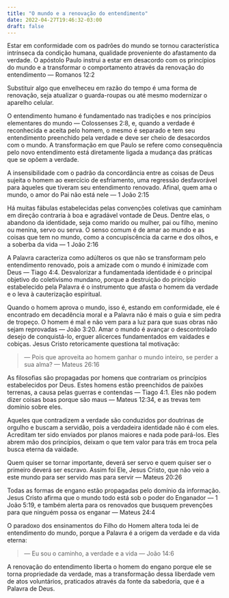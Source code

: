 ```yaml
---
title: "O mundo e a renovação do entendimento"
date: 2022-04-27T19:46:32-03:00
draft: false
---
```


Estar em conformidade com os padrões do mundo se tornou característica intrínseca da condição humana, qualidade proveniente do afastamento da verdade. O apóstolo Paulo instrui a estar em desacordo com os princípios do mundo e a transformar o comportamento através da renovação do entendimento — Romanos 12:2

Substituir algo que envelheceu em razão do tempo é uma forma de renovação, seja atualizar o guarda-roupas ou até mesmo modernizar o aparelho celular.

O entendimento humano é fundamentado nas tradições e nos princípios elementares do mundo — Colossenses 2:8, e, quando a verdade é reconhecida e aceita pelo homem, o mesmo é separado e tem seu entendimento preenchido pela verdade e deve ser cheio de desacordos com o mundo. A transformação em que Paulo se refere como consequência pelo novo entendimento está diretamente ligada a mudança das práticas que se opõem a verdade.

A insensibilidade com o padrão da concordância entre as coisas de Deus sujeita o homem ao exercício de esfriamento, uma regressão desfavorável para àqueles que tiveram seu entendimento renovado. Afinal, quem ama o mundo, o amor do Pai não está nele — 1 João 2:15

Há muitas fábulas estabelecidas pelas convenções coletivas que caminham em direção contraria à boa e agradável vontade de Deus. Dentre elas, o abandono da identidade, seja como marido ou mulher, pai ou filho, menino ou menina, servo ou serva. O senso comum é de amar ao mundo e as coisas que tem no mundo, como a concupiscência da carne e dos olhos, e a soberba da vida — 1 João 2:16

A Palavra caracteriza como adúlteros os que não se transformam pelo entendimento renovado, pois a amizade com o mundo é inimizade com Deus — Tiago 4:4. Desvalorizar a fundamentada identidade é o principal objetivo do coletivismo mundano, porque a destruição do princípio estabelecido pela Palavra é o instrumento que afasta o homem da verdade e o leva à cauterização espiritual.

Quando o homem aprova o mundo, isso é, estando em conformidade, ele é encontrado em decadência moral e a Palavra não é mais o guia e sim pedra de tropeço. O homem é mal e não vem para a luz para que suas obras não sejam reprovadas — João 3:20. Amar o mundo é avançar o descontrolado desejo de conquistá-lo, erguer alicerces fundamentados em vaidades e cobiças. Jesus Cristo retoricamente questiona tal motivação:

> — Pois que aproveita ao homem ganhar o mundo inteiro, se perder a sua alma? — Mateus 26:16

As filosofias são propagadas por homens que contrariam os princípios estabelecidos por Deus. Estes homens estão preenchidos de paixões terrenas, a causa pelas guerras e contendas — Tiago 4:1. Eles não podem dizer coisas boas porque são maus — Mateus 12:34, e as trevas tem domínio sobre eles.

Aqueles que contradizem a verdade são conduzidos por doutrinas de orgulho e buscam a servidão, pois a verdadeira identidade não é com eles. Acreditam ter sido enviados por planos maiores e nada pode pará-los. Eles abrem mão dos princípios, deixam o que tem valor para trás em troca pela busca eterna da vaidade.

Quem quiser se tornar importante, deverá ser servo e quem quiser ser o primeiro deverá ser escravo. Assim foi Ele, Jesus Cristo, que não veio a este mundo para ser servido mas para servir — Mateus 20:26

Todas as formas de engano estão propagadas pelo domínio da informação. Jesus Cristo afirma que o mundo todo está sob o poder do Enganador — 1 João 5:19, e também alerta para os renovados que busquem prevenções para que ninguém possa os enganar — Mateus 24:4

O paradoxo dos ensinamentos do Filho do Homem altera toda lei de entendimento do mundo, porque a Palavra é a origem da verdade e da vida eterna:

> — Eu sou o caminho, a verdade e a vida — João 14:6

A renovação do entendimento liberta o homem do engano porque ele se torna propriedade da verdade, mas a transformação dessa liberdade vem de atos voluntários, praticados através da fonte da sabedoria, que é a Palavra de Deus.

